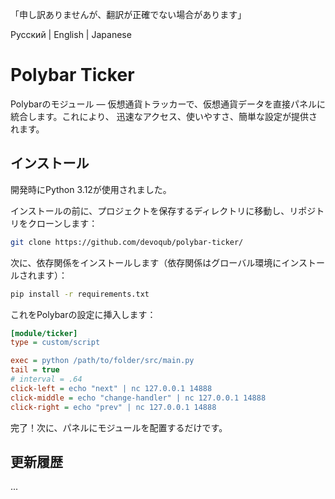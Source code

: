 「申し訳ありませんが、翻訳が正確でない場合があります」

Русский | English | Japanese

# Polybar Ticker

Polybarのモジュール — 仮想通貨トラッカーで、仮想通貨データを直接パネルに統合します。これにより、
迅速なアクセス、使いやすさ、簡単な設定が提供されます。

## インストール

開発時にPython 3.12が使用されました。

インストールの前に、プロジェクトを保存するディレクトリに移動し、リポジトリをクローンします：

```bash
git clone https://github.com/devoqub/polybar-ticker/
```

次に、依存関係をインストールします（依存関係はグローバル環境にインストールされます）：

```bash
pip install -r requirements.txt
```

これをPolybarの設定に挿入します：

```ini
[module/ticker]
type = custom/script

exec = python /path/to/folder/src/main.py
tail = true
# interval = .64
click-left = echo "next" | nc 127.0.0.1 14888
click-middle = echo "change-handler" | nc 127.0.0.1 14888
click-right = echo "prev" | nc 127.0.0.1 14888
```

完了！次に、パネルにモジュールを配置するだけです。

## 更新履歴
...





